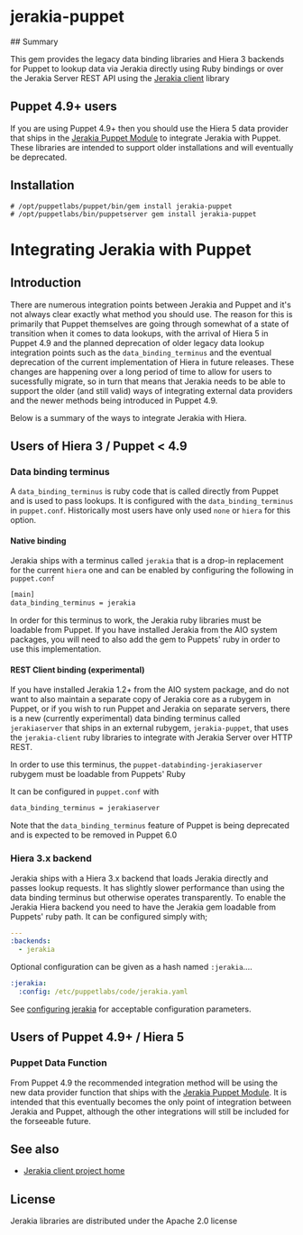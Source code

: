 # jerakia-puppet

## Summary

This gem provides the legacy data binding libraries and Hiera 3 backends for Puppet to lookup data via Jerakia directly using Ruby bindings or  over the Jerakia Server REST API using the [Jerakia client](https://github.com/crayfishx/jerakia-client) library

## Puppet 4.9+ users

If you are using Puppet 4.9+ then you should use the Hiera 5 data provider that ships in the [Jerakia Puppet Module](https://forge.puppet.com/crayfishx/jerakia) to integrate Jerakia with Puppet.  These libraries are intended to support older installations and will eventually be deprecated.


## Installation

```
# /opt/puppetlabs/puppet/bin/gem install jerakia-puppet
# /opt/puppetlabs/bin/puppetserver gem install jerakia-puppet
```


# Integrating Jerakia with Puppet

## Introduction

There are numerous integration points between Jerakia and Puppet and it's not always clear exactly what method you should use.  The reason for this is primarily that Puppet themselves are going through somewhat of a state of transition when it comes to data lookups, with the arrival of Hiera 5 in Puppet 4.9 and the planned deprecation of older legacy data lookup integration points such as the `data_binding_terminus` and the eventual deprecation of the current implementation of Hiera in future releases.  These changes are happening over a long period of time to allow for users to sucessfully migrate, so in turn that means that Jerakia needs to be able to support the older (and still valid) ways of integrating external data providers and the newer methods being introduced in Puppet 4.9.

Below is a summary of the ways to integrate Jerakia with Hiera.

## Users of Hiera 3 / Puppet < 4.9

### Data binding terminus

A `data_binding_terminus` is ruby code that is called directly from Puppet and is used to pass lookups.   It is configured with the `data_binding_terminus` in `puppet.conf`.  Historically most users have only used `none` or `hiera` for this option.

#### Native binding

Jerakia ships with a terminus called `jerakia` that is a drop-in replacement for the current `hiera` one and can be enabled by configuring the following in `puppet.conf`

```bash
[main]
data_binding_terminus = jerakia
```

In order for this terminus to work, the Jerakia ruby libraries must be loadable from Puppet.  If you have installed Jerakia from the AIO system packages, you will need to also add the gem to Puppets' ruby in order to use this implementation.

#### REST Client binding (experimental)

If you have installed Jerakia 1.2+ from the AIO system package, and do not want to also maintain a separate copy of Jerakia core as a rubygem in Puppet, or if you wish to run Puppet and Jerakia on separate servers, there is a new (currently experimental) data binding terminus called `jerakiaserver` that ships in an external rubygem, `jerakia-puppet`, that uses the `jerakia-client` ruby libraries to integrate with Jerakia Server over HTTP REST.

In order to use this terminus, the `puppet-databinding-jerakiaserver` rubygem must be loadable from Puppets' Ruby 

It can be configured in `puppet.conf` with
```bash
data_binding_terminus = jerakiaserver
```

Note that the `data_binding_terminus` feature of Puppet is being deprecated and is expected to be removed in Puppet 6.0

### Hiera 3.x backend

Jerakia ships with a Hiera 3.x backend that loads Jerakia directly and passes lookup requests. It has slightly slower performance than using the data binding terminus but otherwise operates transparently.  To enable the Jerakia Hiera backend you need to have the Jerakia gem loadable from Puppets' ruby path.  It can be configured simply with;

```yaml
---
:backends:
  - jerakia
```

Optional configuration can be given as a hash named `:jerakia`....

```yaml
:jerakia:
  :config: /etc/puppetlabs/code/jerakia.yaml
```

See [configuring jerakia](/basics/configure) for acceptable configuration parameters.


## Users of Puppet 4.9+ / Hiera 5

### Puppet Data Function

From Puppet 4.9 the recommended integration method will be using the new data provider function that ships with the [Jerakia Puppet Module](https://forge.puppet.com/crayfishx/jerakia). It is intended that this eventually becomes the only point of integration between Jerakia and Puppet, although the other integrations will still be included for the forseeable future.

## See also

* [Jerakia client project home](https://github.com/crayfishx/jerakia-client)

## License ##

Jerakia libraries are distributed under the Apache 2.0 license



